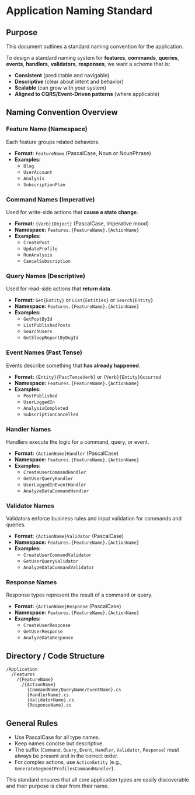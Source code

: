 # Application Naming Standard

## Purpose

This document outlines a standard naming convention for the application.

To design a standard naming system for **features**, **commands**, **queries**, **events**, **handlers**, **validators**, **responses**, we want a scheme that is:

-   **Consistent** (predictable and navigable)
-   **Descriptive** (clear about intent and behavior)
-   **Scalable** (can grow with your system)
-   **Aligned to CQRS/Event-Driven patterns** (where applicable)

## Naming Convention Overview

### Feature Name (Namespace)

Each feature groups related behaviors.

-   **Format:** `FeatureName` (PascalCase, Noun or NounPhrase)
-   **Examples:**
    -   `Blog`
    -   `UserAccount`
    -   `Analysis`
    -   `SubscriptionPlan`

### Command Names (Imperative)

Used for write-side actions that **cause a state change**.

-   **Format:** `{Verb}{Object}` (PascalCase, imperative mood)
-   **Namespace:** `Features.{FeatureName}.{ActionName}`
-   **Examples:**
    -   `CreatePost`
    -   `UpdateProfile`
    -   `RunAnalysis`
    -   `CancelSubscription`

### Query Names (Descriptive)

Used for read-side actions that **return data**.

-   **Format:** `Get{Entity}` or `List{Entities}` or `Search{Entity}`
-   **Namespace:** `Features.{FeatureName}.{ActionName}`
-   **Examples:**
    -   `GetPostById`
    -   `ListPublishedPosts`
    -   `SearchUsers`
    -   `GetSleepReportByDogId`

### Event Names (Past Tense)

Events describe something that **has already happened**.

-   **Format:** `{Entity}{PastTenseVerb}` or `{Verb}{Entity}Occurred`
-   **Namespace:** `Features.{FeatureName}.{ActionName}`
-   **Examples:**
    -   `PostPublished`
    -   `UserLoggedIn`
    -   `AnalysisCompleted`
    -   `SubscriptionCancelled`

### Handler Names

Handlers execute the logic for a command, query, or event.

-   **Format:** `{ActionName}Handler` (PascalCase)
-   **Namespace:** `Features.{FeatureName}.{ActionName}`
-   **Examples:**
    -   `CreateUserCommandHandler`
    -   `GetUserQueryHandler`
    -   `UserLoggedInEventHandler`
    -   `AnalyzeDataCommandHandler`

### Validator Names

Validators enforce business rules and input validation for commands and queries.

-   **Format:** `{ActionName}Validator` (PascalCase)
-   **Namespace:** `Features.{FeatureName}.{ActionName}`
-   **Examples:**
    -   `CreateUserCommandValidator`
    -   `GetUserQueryValidator`
    -   `AnalyzeDataCommandValidator`

### Response Names

Response types represent the result of a command or query.

-   **Format:** `{ActionName}Response` (PascalCase)
-   **Namespace:** `Features.{FeatureName}.{ActionName}`
-   **Examples:**
    -   `CreateUserResponse`
    -   `GetUserResponse`
    -   `AnalyzeDataResponse`

## Directory / Code Structure

```plaintext
/Application
  /Features
    /{FeatureName}
      /{ActionName}
        {CommandName/QueryName/EventName}.cs
        {HandlerName}.cs
        {ValidatorName}.cs
        {ResponseName}.cs
```

## General Rules

-   Use PascalCase for all type names.
-   Keep names concise but descriptive.
-   The suffix (`Command`, `Query`, `Event`, `Handler`, `Validator`, `Response`) must always be present and in the correct order.
-   For complex actions, use `ActionEntity` (e.g., `GenerateSegmentProfilesCommandHandler`).

This standard ensures that all core application types are easily discoverable and their purpose is clear from their name.
